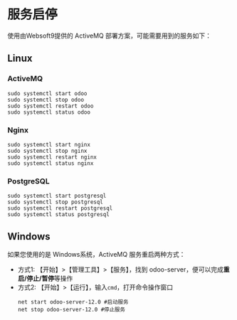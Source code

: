 # 服务启停

使用由Websoft9提供的 ActiveMQ 部署方案，可能需要用到的服务如下：

## Linux

### ActiveMQ

```shell
sudo systemctl start odoo
sudo systemctl stop odoo
sudo systemctl restart odoo
sudo systemctl status odoo
```

### Nginx

```shell
sudo systemctl start nginx
sudo systemctl stop nginx
sudo systemctl restart nginx
sudo systemctl status nginx
```

### PostgreSQL

```shell
sudo systemctl start postgresql
sudo systemctl stop postgresql
sudo systemctl restart postgresql
sudo systemctl status postgresql
```

## Windows

如果您使用的是 Windows系统，ActiveMQ 服务重启两种方式：

*  方式1: 【开始】>【管理工具】>【服务】，找到 odoo-server，便可以完成**重启/停止/暂停**等操作
*  方式2: 【开始】>【运行】，输入`cmd`，打开命令操作窗口
   ```
   net start odoo-server-12.0 #启动服务
   net stop odoo-server-12.0 #停止服务
   ``` 